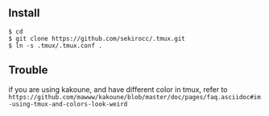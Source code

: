 ## Install

```
$ cd
$ git clone https://github.com/sekirocc/.tmux.git
$ ln -s .tmux/.tmux.conf .
```

## Trouble

if you are using kakoune, and have different color in tmux, refer to `https://github.com/mawww/kakoune/blob/master/doc/pages/faq.asciidoc#im-using-tmux-and-colors-look-weird`
